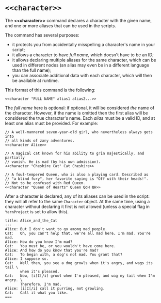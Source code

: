 # `<<character>>`

The **\<\<character\>\>** command declares a character with the given name, and one or more aliases
that can be used in the scripts.

The command has several purposes:

- it protects you from accidentally misspelling a character's name in your script;
- it allows a character to have *full name*, which doesn't have to be an ID;
- it allows declaring multiple aliases for the same character, which can be used in different
  nodes (an alias may even be in a different language than the full name);
- you can associate additional data with each character, which will then be available at runtime.

This format of this command is the following:

```yarn
<<character "FULL NAME" alias1 alias2...>>
```

The *full name* here is optional: if optional, it will be considered *the* name of the character.
However, if the name is omitted then the first alias will be considered the true character's name.
Each *alias* must be a valid ID, and at least one alias must be provided. For example:

```yarn
// A well-mannered seven-year-old girl, who nevertheless always gets into
// all kinds of zany adventures.
<<character Alice>>

// A magical cat known for his ability to grin majestically, and partially
// vanish. He is mad (by his own admission).
<<character "Cheshire Cat" Cat Cheshire>>

// A foul-tempered Queen, who is also a playing card. Described as
// "a blind fury", her favorite saying is "Off with their heads!".
// Not to be confused with Red Queen.
<<character "Queen of Hearts" Queen QoH QH>>
```

After a character is declared, any of its aliases can be used in the script: they will all refer
to the same `Character` object. At the same time, using a character without declaring it first is
not allowed (unless a special flag in `YarnProject` is set to allow this).

```yarn
title: Alice_and_the_Cat
---
Alice: But I don't want to go among mad people.
Cat:   Oh, you can't help that, we're all mad here. I'm mad. You're mad.
Alice: How do you know I'm mad?
Cat:   You must be, or you wouldn't have come here.
Alice: And how do you know that you're mad?
Cat:   To begin with, a dog's not mad. You grant that?
Alice: I suppose so.
Cat:   Well then, you see a dog growls when it's angry, and wags its tail \
       when it's pleased.
Cat:   Now, [i]I[/i] growl when I'm pleased, and wag my tail when I'm angry. \
       Therefore, I'm mad.
Alice: [i]I[/i] call it purring, not growling.
Cat:   Call it what you like.
===
```
